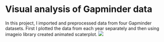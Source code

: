 # Visual analysis of Gapminder data
In this project, I imported and preprocessed data from four Gapminder datasets. First I plotted the data from each year separately and then using imageio library created animated scaterplot.
![](output.gif)